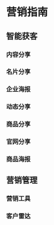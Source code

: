 # 营销指南
## 智能获客
### 内容分享
### 名片分享
### 企业海报
### 动态分享
### 商品分享
### 官网分享
### 商品海报
## 营销管理
### 营销工具
### 客户雷达